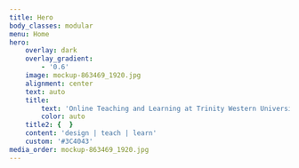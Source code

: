 ```yaml
---
title: Hero
body_classes: modular
menu: Home
hero:
    overlay: dark
    overlay_gradient:
        - '0.6'
    image: mockup-863469_1920.jpg
    alignment: center
    text: auto
    title:
        text: 'Online Teaching and Learning at Trinity Western University'
        color: auto
    title2: {  }
    content: 'design | teach | learn'
    custom: '#3C4043'
media_order: mockup-863469_1920.jpg
---
```

